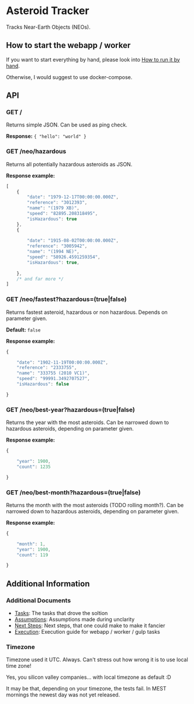 # Asteroid Tracker

Tracks Near-Earth Objects (NEOs).

## How to start the webapp / worker

If you want to start everything by hand, please look into [How to run it by hand](./docs/execution.md).

Otherwise, I would suggest to use docker-compose.

## API

### GET /

Returns simple JSON. Can be used as ping check.

__Response:__ ```{ "hello": "world" }```

### GET /neo/hazardous

Returns all potentially hazardous asteroids as JSON.

__Response example:__

```JavaScript
[
    {
        "date": "1979-12-17T00:00:00.000Z",
        "reference": "3012393",
        "name": "(1979 XB)",
        "speed": "82895.208318495",
        "isHazardous": true
    },
    {
    
        "date": "1915-08-02T00:00:00.000Z",
        "reference": "3005942",
        "name": "(1994 NE)",
        "speed": "58926.4591259354",
        "isHazardous": true,
    
    },
    /* and far more */
]
```

### GET /neo/fastest?hazardous=(true|false)

Returns fastest asteroid, hazardous or non hazardous. Depends on parameter given.

__Default:__ ```false```

__Response example:__

```JavaScript
{

    "date": "1902-11-19T00:00:00.000Z",
    "reference": "2333755",
    "name": "333755 (2010 VC1)",
    "speed": "99991.3492707527",
    "isHazardous": false

}
```

### GET /neo/best-year?hazardous=(true|false)

Returns the year with the most asteroids. Can be narrowed down to hazardous asteroids, depending on parameter given.

__Response example:__

```JavaScript
{

    "year": 1900,
    "count": 1235

}
```

### GET /neo/best-month?hazardous=(true|false)

Returns the month with the most asteroids (TODO rolling month?). Can be narrowed down to hazardous asteroids, depending on parameter given.

__Response example:__

```JavaScript
{

    "month": 1,
    "year": 1900,
    "count": 119

}
```

## Additional Information

### Additional Documents

- [Tasks](./docs/tasks.md): The tasks that drove the soltion
- [Assumptions](./docs/assumptions.md): Assumptions made during unclarity
- [Next Steps](./docs/next-steps.md): Next steps, that one could make to make it fancier
- [Execution](./docs/execution.md): Execution guide for webapp / worker / gulp tasks

### Timezone

Timezone used it UTC. Always. Can't stress out how wrong it is to use local time zone!

Yes, you silicon valley companies... with local timezone as default :D

It may be that, depending on your timezone, the tests fail. In MEST mornings the newest day was not yet released.
